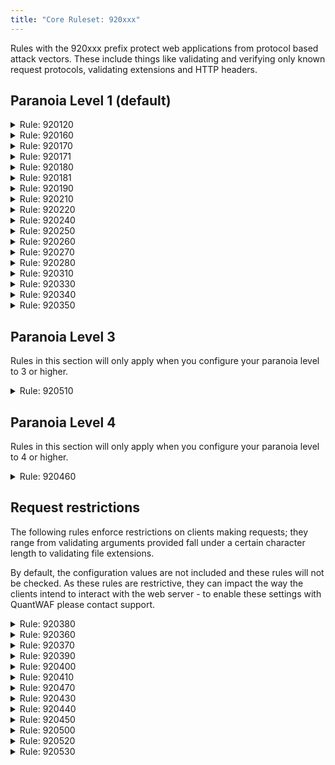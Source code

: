 ```yaml
---
title: "Core Ruleset: 920xxx"
---
```


Rules with the 920xxx prefix protect web applications from protocol based attack vectors. These include things like validating and verifying only known request protocols, validating extensions and HTTP headers.

## Paranoia Level 1 (default)

<details>
<summary id="920120">Rule: 920120</summary>

Prevent multipart/form-data name evasion attempts. This checks for the existence of meta-characters if post fields and ensures that post data matches rfc2183 specification.

This rule cannot be configured.

**Message:** `Attempted multipart/form-data bypass`

**Example:**

```
curl --request POST \
  --url http://localhost:8088/ \
  --header 'Content-Length: 0' \
  --header 'Content-Type: application/octet-stream'
```

</details>

<details>
<summary>Rule: 920160</summary>

Ensure that the content-length header is all digits as per the rfc2616-sec14 specification.

**Message:** `Content-Length HTTP header is not numeric`

**Example:**

```
curl --request POST \
  --url http://localhost:8088/ \
  --header 'Content-Length: asdf'

# noblock
```

</details>

<details>
<summary>Rule: 920170</summary>

Prevent GET and HEAD requests from receiving request bodies, while the HTTP spec doesn't restrict request bodies for GET requests - application and web servers do not use this feature as a result this means an attacker could use the vector to send bodies to unsuspecting web applications.

**Message:** `GET or HEAD Request with Body Content`

**Example:**

```
curl --request GET \
  --url http://localhost:8088/ \
  --header 'Content-Length: 14' \
  --header 'Content-Type: application/json' \
  --data '{"test": true}'

# blocked 10001
```

</details>

<details>
<summary>Rule: 920171</summary>

A sibling rule to `920170` - this prevents the use of the `Transfer-Encoding` HTTP header with `GET` and `HEAD` requests. The `transfer-encoding` header allows a client to tell the server what encoding is being used when sending a request body.

**Message:** GET or HEAD Request with Transfer-Encoding

**Example:**

```
curl --request GET \
  --url http://localhost:8088/ \
  --header 'Content-Length: 14' \
  --header 'Content-Type: application/jso n' \
  --header 'Transfer-Encoding: gzip' \
  --data '{"test": true}'

# noblock, skips 10001
```

</details>

<details>
<summary>Rule: 920180</summary>

Ensure a client that is using HTTP/1 protocols to send `Content-Length` **or** `Transfer-Encoding` headers with `POST` requests.

**Message:** POST without Content-Length or Transfer-Encoding headers

**Example:**
```
curl --request POST \
  --url http://localhost:8088/ \
  --header 'Content-Type: application/json' \
  --data '{"test": true}'

# noblock
```

</details>

<details>
<summary>Rule: 920181</summary>

A sibling rule to `920180` - this rule requires that only one header from `Content-Length` and `Transfer-Encoding` is used in the request as per RFC7230 3.3.2.

**Message:** Content-Length and Transfer-Encoding headers present.

**Example:**

```
curl --request POST \
  --url http://localhost:8088/ \
  --header 'Content-Length: 14' \
  --header 'Content-Type: application/json' \
  --header 'Transfer-Encoding: gzip' \
  --data '{"test": true}'

# noblock
```

</details>

<details>
<summary>Rule: 920190</summary>

Validates the `Request-Range` request header. This does a byte comparison of the header value and ensures that if the last byte position is present it is not a value less than the first byte position. This prevents potential memory allocation issues when attempt to locate parts of the HTTP message. This was found in 2011 and is a DOS vector - it could prevent exhaust the web servers memory causing it to crash.

**Message:** Range: Invalid Last Byte Value

**Example:**

```
curl --request POST \
  --url http://localhost:8088/ \
  --header 'Content-Length: 14' \
  --header 'Content-Type: application/json' \
  --header 'Range: bytes=15-32' \
  --data '{"test": true}'

# noblock
```

</details>

<details>
<summary>Rule: 920210</summary>

The HTTP specification states that the `Connection` header should not have duplicates, most bots and automated request tools don't respect this rule of the specification and make invalid requests and will include `keep-alive keep-alive` or `close close` in the `Connection` header.

**Message:** Multiple/Conflicting Connection Header Data Found

**Example:**

```
curl --request GET \
  --url http://localhost:8088/ \
  --header 'Connection: close close'

# noblock
```

</details>

<details>
<summary>Rule: 920220</summary>

Validate encoding for the request URI for URL encoding inconsistencies.

**Message:** `URL Encoding Abuse Attack Attempt`

**Example:**

```
curl --request GET \
  --url 'http://localhost:8088/?s=a%20b%20c%25'

# noblock
```

</details>

<details>
<summary>Rule: 920240</summary>
A sibling rule to `920220`, this inspects POST requests with the content type `application/x-www-form-urlencoding` and verifies the request body for URL encoding inconsistencies.

**Message:** `URL Encoding Abuse Attack Attempt`

**Example:**

```
curl --request POST \
  --url http://localhost:8088/ \
  --header 'Content-Type: application/x-www-form-urlencoded' \
  --data s=a%20b%20c%25
```

</details>

<details>
<summary>Rule: 920250</summary>

Validates UTF8 character encoding for the request. This requires that the application is configured to verify this `TX:CRS_VALIDATE_UTF8_ENCODING`

**Message:** `UTF8 Encoding Abuse Attack Attempt`

**Example:**

```
curl --request POST \
  --url http://localhost:8088/ \
  --header 'Content-Type: application/x-www-form-urlencoded' \
  --data 's=À'
```

</details>

<details>
<summary>Rule: 920260</summary>

Disallow the use of full-width unicode characters as they may be subject to decoding evasions. Most web servers will handle this correctly.

**Message:** `Unicode Full/Half Width Abuse Attack Attempt`

**Example:**

```
curl --request POST \
  --url http://localhost:8088/ \
  --header 'Content-Type: application/x-www-form-urlencoded' \
  --data 'cmd=ｱ '
```

</details>

<details>
<summary>Rule: 920270</summary>

This rule restricts the types of characters that are sent by a request. This rule increases the scope of characters verified based on the configured paranoia level.

* PL1: Full ASCII range without null characters
* PL2: Full visible ASCII range including tab and newline
* PL3: Visible lower ASCII range without percent
* PL4: ASCII 38,44-46,48-58,61,65-90,95,97-122, A-Z a-z 0-9 = - _ . , : &

Each rule will validate against URI, headers and the request body.

**Message:** `Invalid character in request (null character)`

**Example:**

```
curl --request POST \
  --url http://localhost:8088/ \
  --header 'Content-Type: application/x-www-form-urlencoded' \
  --data 'cmd=&#9;'

# noblock
```

</details>

<details>
<summary>Rule: 920280</summary>

Missing or empty host header.

**Message:** `Request Missing a Host Header`

**Example:**

```
curl --request GET \
  --url http://localhost:8088/ \
  --header 'Host: '
```

</details>

<details>
<summary>Rule: 920310</summary>

Missing or empty Accept header provided.

**Message:** `Request Has an Empty Accept Header`

**Example:**

```
curl --request GET \
  --url http://localhost:8088/ \
  --header 'Accept:'
```

</details>

<details>
<summary>Rule: 920330</summary>

Missing or empty Accept user agent provided.

**Message:** `Empty User Agent Header`

**Example:**

```
curl --request GET \
  --url http://localhost:8088/ \
  --header 'User-Agent:'
```

</details>

<details>
<summary>Rule: 920340</summary>

Validate that the client is sending `Content-Type` when they send a request body. The RFCs do not state that there must be a correlating content type header, however this can indicate a non-compliant browser and in some circumstances can cause servers to misbehave.

This rule will only block requests when paranoia level is 2 or higher.

**Message:** `Request Containing Content, but Missing Content-Type header`

**Example:**

```
curl --request POST \
  --url http://localhost:8088/ \
  --data '{"test":true}'
```

</details>

<details>
<summary>Rule: 920350</summary>

Prevents IP addresses from being sent as the Host header, the RFC doesn't restrict this however this is a common request pattern for malicious clients and is blocked by default.

Please note the WAF does not verify the legitimacy of an IP address, it verifies that it matches known patterns for IPv4 and IPv6.

**Message:** `Host header is a numeric IP address`

**Example:**

```
curl --request POST \
  --url http://localhost:8088/ \
  --header 'Content-Type: application/json' \
  --header 'Host: 1.1.1.1' \
  --data '{"test":true}'
```

</details>

## Paranoia Level 3

Rules in this section will only apply when you configure your paranoia level to 3 or higher.

<details>
<summary>Rule: 920510</summary>

Verify that only supported cache control headers can be sent by clients. This helps protect against bot traffic that impersonates browsers but constructs incorrect request headers.

Default configuration: `HTTP/1.0 HTTP/1.1 HTTP/2 HTTP/2.0`

**Message:** `Invalid Cache-Control request header`

**Example:**

```
curl --request GET \
  --url http://localhost:8088/ \
  --header 'Cache-Control: non-standard-cache-control'
```

</details>

## Paranoia Level 4

Rules in this section will only apply when you configure your paranoia level to 4 or higher.

<details>
<summary>Rule: 920460</summary>

Attempts to identify irrelevant escape character patterns in request payloads as most parsers will ignore overloaded escapes and process them as expected.

Has synergy with rule 932160

**Message:** `Accept-Encoding header exceeded sensible length`

**Example:**

```
curl --request GET \
  --url http://localhost:8088/ \
  --header 'Accept-Encoding: deflate;q=1.0, gzip;q=1.0, br;q=1.0, compress;q=1.0, identity;q=1.0, *;q=1.0'
```

</details>

## Request restrictions

The following rules enforce restrictions on clients making requests; they range from validating arguments provided fall under a certain character length to validating file extensions.

By default, the configuration values are not included and these rules will not be checked. As these rules are restrictive, they can impact the way the clients intend to interact with the web server - to enable these settings with QuantWAF please contact support.

<details>
<summary>Rule: 920380</summary>

Maximum number of request arguments that a client can send.

Default configuration: `255`

**Message:** `Too many arguments in request`

**Example:**

```
curl --request GET \
  --url 'http://localhost:8088/?range(1,257)
```

</details>

<details>
<summary>Rule: 920360</summary>

Limit the number of characters that a URL argument can be named.

Default configuration: `100`

**Message:** `Argument name too long`

**Example:**

```
	curl --request GET \
		--url 'http://localhost:8088/?str_repeat(0,200)=true'
```

</details>

<details>
<summary>Rule: 920370</summary>

Limit the number of characters that a URL argument value can be.

Default configuration: `400`

**Message:** `Argument value too long`

**Example:**

```
curl --request GET \
  --url 'http://localhost:8088/?s=str_repeat(0,1000)'
```

</details>

<details>
<summary>Rule: 920390</summary>

Total argument exceeds configured sizes.

Default configuration: `64000`

**Message:** `Total arguments size exceeded`

**Example:**

```
curl --request GET \
  --url 'http://localhost:8088/?repeat(str_repeat(0,100)=str_repeat(0,1000), 1000)'
```

</details>

<details>
<summary>Rule: 920400</summary>

Single file upload size limits.

Default configuration: `1048576`

**Message:** `Uploaded file size too large`

</details>

<details>
<summary>Rule: 920410</summary>

Total file size exceeds configured limit.

Default configuration: `1048576`

**Message:** `Uploaded file size too large`

</details>

<details>
<summary>Rule: 920470</summary>

Provides generic allow list protection for which content types the WAF will permit. If the request does not present a valid `content-type` header the WAF will perform basic mime type sniffing to evaluate the file type against the allow list.s

Default configuration: `|application/x-www-form-urlencoded| |multipart/form-data| |multipart/related| |text/xml| |application/xml| |application/soap+xml| |application/x-amf| |application/json| |application/cloudevents+json| |application/cloudevents-batch+json| |application/octet-stream| |application/csp-report| |application/xss-auditor-report| |text/plain|`

**Message:** `Illegal Content-Type header`

**Example:**

```
curl --request GET \
  --url 'http://localhost:8088/?repeat(str_repeat(0,100)=str_repeat(0,1000), 1000)'
```

</details>

<details>
<summary>Rule: 920430</summary>

Restrict which HTTP protocols can be used to make requests.

Default configuration: `HTTP/1.0 HTTP/1.1 HTTP/2 HTTP/2.0`

**Message:** `HTTP protocol version is not allowed by policy`

**Example:**

```
curl --request GET \
  --url 'http://localhost:8088/?repeat(str_repeat(0,100)=str_repeat(0,1000), 1000)'
```

</details>

<details>
<summary>Rule: 920440</summary>

Restricts accessible file extensions that can be requested from your site. This protects against unintended files from being access from the server.

**Message:** `URL file extension is blocked by policy`

**Configuration:**

```
.asa, .asax, .ascx, .axd, .backup, .bak, .bat, .cdx, .cer, .cfg, .cmd, .com, .config, .conf, .cs, .csproj, .csr, .dat, .db, .dbf, .dll, .dos, .htr, .htw, .ida, .idc, .idq, .inc, .ini, .key, .licx, .lnk, .log, .mdb, .old, .pass, .pdb, .pol, .printer, .pwd, .rdb, .resources, .resx, .sql, .swp, .sys, .vb, .vbs, .vbproj, .vsdisco, .webinfo, .xsd, .xsx,
```

</details>

<details>
<summary>Rule: 920450</summary>

Restricts which HTTP headers can be sent to your site. More information on this can be found at https://access.redhat.com/security/vulnerabilities/httpoxy.


**Configuration**

```
proxy, lock-token, content-range, if
```

</details>

<details>
<summary>Rule: 920500</summary>

Prevents common backup or working extensions.

Default configuration: `HTTP/1.0 HTTP/1.1 HTTP/2 HTTP/2.0`

**Message:** `Attempt to access a backup or working file`

**Example:**

```
curl --request GET \
  --url 'http://localhost:8088/index.php~'
```

</details>


<details>
<summary>Rule: 920520</summary>

Restrict the length of `Accept-Encoding` to 50 characters. The character length is based on the allowed values list provided by the RFC.

Default configuration: `HTTP/1.0 HTTP/1.1 HTTP/2 HTTP/2.0`

**Message:** `Accept-Encoding header exceeded sensible length`

**Example:**

```
curl --request GET \
  --url http://localhost:8088/ \
  --header 'Accept-Encoding: deflate;q=1.0, gzip;q=1.0, br;q=1.0, compress;q=1.0, identity;q=1.0, *;q=1.0'
```

</details>

<details>
<summary>Rule: 920530</summary>

Restrict multiple instances of charset being set with the content type.

**Message:** `Multiple charsets detected in content type header`

**Example:**

```
curl --http0.9 \
  --request GET \
  --url http://localhost:8088/ \
  --header 'Content-Type: application/json; charset=utf-8; charset=utf-8'
```

</details>
